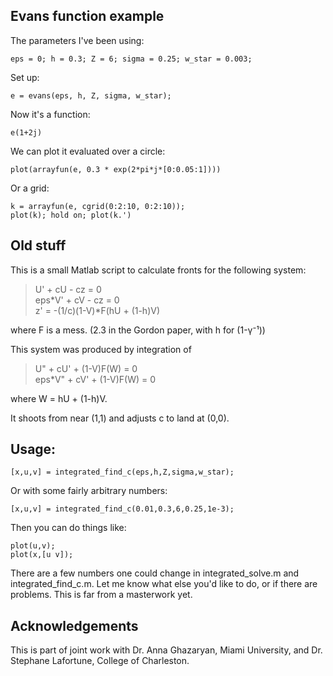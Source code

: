 Evans function example
-
The parameters I've been using:

    eps = 0; h = 0.3; Z = 6; sigma = 0.25; w_star = 0.003;  
Set up:

    e = evans(eps, h, Z, sigma, w_star);  
Now it's a function:

    e(1+2j)  
We can plot it evaluated over a circle:

    plot(arrayfun(e, 0.3 * exp(2*pi*j*[0:0.05:1])))  
Or a grid:

    k = arrayfun(e, cgrid(0:2:10, 0:2:10));  
    plot(k); hold on; plot(k.')  


Old stuff
--

This is a small Matlab script to calculate fronts for the following system:
> U' + cU - cz = 0  
> eps*V' + cV - cz = 0  
> z' = -(1/c)(1-V)*F(hU + (1-h)V)  

where F is a mess. (2.3 in the Gordon paper, with h for (1-γ⁻¹))

This system was produced by integration of
> U" + cU' + (1-V)F(W) = 0  
> eps*V" + cV' + (1-V)F(W) = 0  

where W = hU + (1-h)V.

It shoots from near (1,1) and adjusts c to land at (0,0).

Usage:
-
    [x,u,v] = integrated_find_c(eps,h,Z,sigma,w_star);
Or with some fairly arbitrary numbers:

    [x,u,v] = integrated_find_c(0.01,0.3,6,0.25,1e-3);

Then you can do things like:

    plot(u,v);
    plot(x,[u v]);

There are a few numbers one could change in integrated_solve.m and integrated_find_c.m.
Let me know what else you'd like to do, or if there are problems.  This is far from a
masterwork yet.

Acknowledgements
--
This is part of joint work with Dr. Anna Ghazaryan, Miami University, and Dr.
Stephane Lafortune, College of Charleston.
